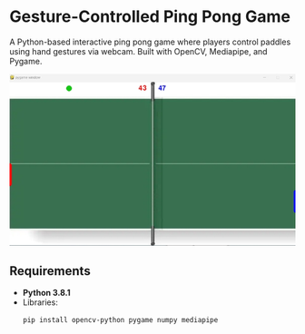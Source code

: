 # Gesture-Controlled Ping Pong Game

A Python-based interactive ping pong game where players control paddles using hand gestures via webcam. Built with OpenCV, Mediapipe, and Pygame.

<p align="center">
  <img src="plingplong.jpg" width="600" alt="Game Preview">
</p>

## Requirements

- **Python 3.8.1**
- Libraries:
  ```bash
  pip install opencv-python pygame numpy mediapipe
